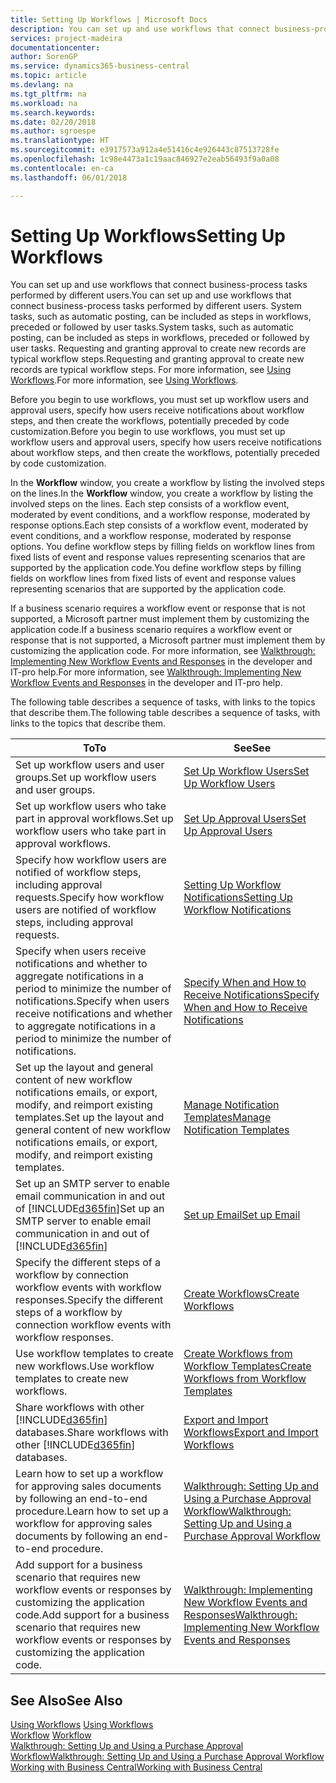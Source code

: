 ```yaml
---
title: Setting Up Workflows | Microsoft Docs
description: You can set up and use workflows that connect business-process tasks performed by different users. System tasks, such as automatic posting, can be included as steps in workflows, preceded or followed by user tasks. Requesting and granting approval to create new records are typical workflow steps.
services: project-madeira
documentationcenter: 
author: SorenGP
ms.service: dynamics365-business-central
ms.topic: article
ms.devlang: na
ms.tgt_pltfrm: na
ms.workload: na
ms.search.keywords: 
ms.date: 02/20/2018
ms.author: sgroespe
ms.translationtype: HT
ms.sourcegitcommit: e3917573a912a4e51416c4e926443c87513728fe
ms.openlocfilehash: 1c98e4473a1c19aac846927e2eab56493f9a0a08
ms.contentlocale: en-ca
ms.lasthandoff: 06/01/2018

---
```

# <a name="setting-up-workflows"></a><span data-ttu-id="47bbd-105">Setting Up Workflows</span><span class="sxs-lookup"><span data-stu-id="47bbd-105">Setting Up Workflows</span></span>
<span data-ttu-id="47bbd-106">You can set up and use workflows that connect business-process tasks performed by different users.</span><span class="sxs-lookup"><span data-stu-id="47bbd-106">You can set up and use workflows that connect business-process tasks performed by different users.</span></span> <span data-ttu-id="47bbd-107">System tasks, such as automatic posting, can be included as steps in workflows, preceded or followed by user tasks.</span><span class="sxs-lookup"><span data-stu-id="47bbd-107">System tasks, such as automatic posting, can be included as steps in workflows, preceded or followed by user tasks.</span></span> <span data-ttu-id="47bbd-108">Requesting and granting approval to create new records are typical workflow steps.</span><span class="sxs-lookup"><span data-stu-id="47bbd-108">Requesting and granting approval to create new records are typical workflow steps.</span></span> <span data-ttu-id="47bbd-109">For more information, see [Using Workflows](across-use-workflows.md).</span><span class="sxs-lookup"><span data-stu-id="47bbd-109">For more information, see [Using Workflows](across-use-workflows.md).</span></span>  

 <span data-ttu-id="47bbd-110">Before you begin to use workflows, you must set up workflow users and approval users, specify how users receive notifications about workflow steps, and then create the workflows, potentially preceded by code customization.</span><span class="sxs-lookup"><span data-stu-id="47bbd-110">Before you begin to use workflows, you must set up workflow users and approval users, specify how users receive notifications about workflow steps, and then create the workflows, potentially preceded by code customization.</span></span>  

 <span data-ttu-id="47bbd-111">In the **Workflow** window, you create a workflow by listing the involved steps on the lines.</span><span class="sxs-lookup"><span data-stu-id="47bbd-111">In the **Workflow** window, you create a workflow by listing the involved steps on the lines.</span></span> <span data-ttu-id="47bbd-112">Each step consists of a workflow event, moderated by event conditions, and a workflow response, moderated by response options.</span><span class="sxs-lookup"><span data-stu-id="47bbd-112">Each step consists of a workflow event, moderated by event conditions, and a workflow response, moderated by response options.</span></span> <span data-ttu-id="47bbd-113">You define workflow steps by filling fields on workflow lines from fixed lists of event and response values representing scenarios that are supported by the application code.</span><span class="sxs-lookup"><span data-stu-id="47bbd-113">You define workflow steps by filling fields on workflow lines from fixed lists of event and response values representing scenarios that are supported by the application code.</span></span>  

 <span data-ttu-id="47bbd-114">If a business scenario requires a workflow event or response that is not supported, a Microsoft partner must implement them by customizing the application code.</span><span class="sxs-lookup"><span data-stu-id="47bbd-114">If a business scenario requires a workflow event or response that is not supported, a Microsoft partner must implement them by customizing the application code.</span></span> <span data-ttu-id="47bbd-115">For more information, see [Walkthrough: Implementing New Workflow Events and Responses](/dynamics-nav/Walkthrough--Implementing-New-Workflow-Events-and-Responses) in the developer and IT-pro help.</span><span class="sxs-lookup"><span data-stu-id="47bbd-115">For more information, see [Walkthrough: Implementing New Workflow Events and Responses](/dynamics-nav/Walkthrough--Implementing-New-Workflow-Events-and-Responses) in the developer and IT-pro help.</span></span>

 <span data-ttu-id="47bbd-116">The following table describes a sequence of tasks, with links to the topics that describe them.</span><span class="sxs-lookup"><span data-stu-id="47bbd-116">The following table describes a sequence of tasks, with links to the topics that describe them.</span></span>  

|<span data-ttu-id="47bbd-117">**To**</span><span class="sxs-lookup"><span data-stu-id="47bbd-117">**To**</span></span>|<span data-ttu-id="47bbd-118">**See**</span><span class="sxs-lookup"><span data-stu-id="47bbd-118">**See**</span></span>|  
|------------|-------------|  
|<span data-ttu-id="47bbd-119">Set up workflow users and user groups.</span><span class="sxs-lookup"><span data-stu-id="47bbd-119">Set up workflow users and user groups.</span></span>|[<span data-ttu-id="47bbd-120">Set Up Workflow Users</span><span class="sxs-lookup"><span data-stu-id="47bbd-120">Set Up Workflow Users</span></span>](across-how-to-set-up-workflow-users.md)|  
|<span data-ttu-id="47bbd-121">Set up workflow users who take part in approval workflows.</span><span class="sxs-lookup"><span data-stu-id="47bbd-121">Set up workflow users who take part in approval workflows.</span></span>|[<span data-ttu-id="47bbd-122">Set Up Approval Users</span><span class="sxs-lookup"><span data-stu-id="47bbd-122">Set Up Approval Users</span></span>](across-how-to-set-up-approval-users.md)|  
|<span data-ttu-id="47bbd-123">Specify how workflow users are notified of workflow steps, including approval requests.</span><span class="sxs-lookup"><span data-stu-id="47bbd-123">Specify how workflow users are notified of workflow steps, including approval requests.</span></span>|[<span data-ttu-id="47bbd-124">Setting Up Workflow Notifications</span><span class="sxs-lookup"><span data-stu-id="47bbd-124">Setting Up Workflow Notifications</span></span>](across-setting-up-workflow-notifications.md)|  
|<span data-ttu-id="47bbd-125">Specify when users receive notifications and whether to aggregate notifications in a period to minimize the number of notifications.</span><span class="sxs-lookup"><span data-stu-id="47bbd-125">Specify when users receive notifications and whether to aggregate notifications in a period to minimize the number of notifications.</span></span>|[<span data-ttu-id="47bbd-126">Specify When and How to Receive Notifications</span><span class="sxs-lookup"><span data-stu-id="47bbd-126">Specify When and How to Receive Notifications</span></span>](across-how-to-specify-when-and-how-to-receive-notifications.md)|  
|<span data-ttu-id="47bbd-127">Set up the layout and general content of new workflow notifications emails, or export, modify, and reimport existing templates.</span><span class="sxs-lookup"><span data-stu-id="47bbd-127">Set up the layout and general content of new workflow notifications emails, or export, modify, and reimport existing templates.</span></span>|[<span data-ttu-id="47bbd-128">Manage Notification Templates</span><span class="sxs-lookup"><span data-stu-id="47bbd-128">Manage Notification Templates</span></span>](across-how-to-manage-notification-templates.md)|  
|<span data-ttu-id="47bbd-129">Set up an SMTP server to enable email communication in and out of [!INCLUDE[d365fin](includes/d365fin_md.md)]</span><span class="sxs-lookup"><span data-stu-id="47bbd-129">Set up an SMTP server to enable email communication in and out of [!INCLUDE[d365fin](includes/d365fin_md.md)]</span></span>|[<span data-ttu-id="47bbd-130">Set up Email</span><span class="sxs-lookup"><span data-stu-id="47bbd-130">Set up Email</span></span>](admin-how-setup-email.md)|
|<span data-ttu-id="47bbd-131">Specify the different steps of a workflow by connection workflow events with workflow responses.</span><span class="sxs-lookup"><span data-stu-id="47bbd-131">Specify the different steps of a workflow by connection workflow events with workflow responses.</span></span>|[<span data-ttu-id="47bbd-132">Create Workflows</span><span class="sxs-lookup"><span data-stu-id="47bbd-132">Create Workflows</span></span>](across-how-to-create-workflows.md)|  
|<span data-ttu-id="47bbd-133">Use workflow templates to create new workflows.</span><span class="sxs-lookup"><span data-stu-id="47bbd-133">Use workflow templates to create new workflows.</span></span>|[<span data-ttu-id="47bbd-134">Create Workflows from Workflow Templates</span><span class="sxs-lookup"><span data-stu-id="47bbd-134">Create Workflows from Workflow Templates</span></span>](across-how-to-create-workflows-from-workflow-templates.md)|  
|<span data-ttu-id="47bbd-135">Share workflows with other [!INCLUDE[d365fin](includes/d365fin_md.md)] databases.</span><span class="sxs-lookup"><span data-stu-id="47bbd-135">Share workflows with other [!INCLUDE[d365fin](includes/d365fin_md.md)] databases.</span></span>|[<span data-ttu-id="47bbd-136">Export and Import Workflows</span><span class="sxs-lookup"><span data-stu-id="47bbd-136">Export and Import Workflows</span></span>](across-how-to-export-and-import-workflows.md)|  
|<span data-ttu-id="47bbd-137">Learn how to set up a workflow for approving sales documents by following an end-to-end procedure.</span><span class="sxs-lookup"><span data-stu-id="47bbd-137">Learn how to set up a workflow for approving sales documents by following an end-to-end procedure.</span></span>|[<span data-ttu-id="47bbd-138">Walkthrough: Setting Up and Using a Purchase Approval Workflow</span><span class="sxs-lookup"><span data-stu-id="47bbd-138">Walkthrough: Setting Up and Using a Purchase Approval Workflow</span></span>](walkthrough-setting-up-and-using-a-purchase-approval-workflow.md)|  
|<span data-ttu-id="47bbd-139">Add support for a business scenario that requires new workflow events or responses by customizing the application code.</span><span class="sxs-lookup"><span data-stu-id="47bbd-139">Add support for a business scenario that requires new workflow events or responses by customizing the application code.</span></span>|[<span data-ttu-id="47bbd-140">Walkthrough: Implementing New Workflow Events and Responses</span><span class="sxs-lookup"><span data-stu-id="47bbd-140">Walkthrough: Implementing New Workflow Events and Responses</span></span>](/dynamics-nav/Walkthrough--Implementing-New-Workflow-Events-and-Responses)|  

## <a name="see-also"></a><span data-ttu-id="47bbd-141">See Also</span><span class="sxs-lookup"><span data-stu-id="47bbd-141">See Also</span></span>  
 <span data-ttu-id="47bbd-142">[Using Workflows](across-use-workflows.md) </span><span class="sxs-lookup"><span data-stu-id="47bbd-142">[Using Workflows](across-use-workflows.md) </span></span>  
 <span data-ttu-id="47bbd-143">[Workflow](across-workflow.md) </span><span class="sxs-lookup"><span data-stu-id="47bbd-143">[Workflow](across-workflow.md) </span></span>  
 [<span data-ttu-id="47bbd-144">Walkthrough: Setting Up and Using a Purchase Approval Workflow</span><span class="sxs-lookup"><span data-stu-id="47bbd-144">Walkthrough: Setting Up and Using a Purchase Approval Workflow</span></span>](walkthrough-setting-up-and-using-a-purchase-approval-workflow.md)  
 [<span data-ttu-id="47bbd-145">Working with Business Central</span><span class="sxs-lookup"><span data-stu-id="47bbd-145">Working with Business Central</span></span>](ui-work-product.md)

